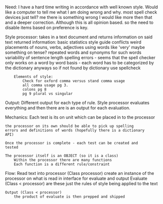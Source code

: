 Need:
	I have a hard time writing in accordance with well known style. 
	Would like a computer to tell me what I am doing wrong and why. 
	most spell check devices just tell? me there is something wrong
	I would like more then that and a deeper correction. 
	Although this is all opinion based. so the need to disable items
	based on preference is key.

Style processor:
	takes in a text document and returns information on said text
	returned information:
		basic statistics
		style guide conflicts
			weird placements of nouns, verbs, adjectives
			using words like 'very'
			maybe something on tense?
		repeated words and synonyms for such words
		variability of sentence length
		spelling errors - seems that the spell checker only works on
		a word by word basis - each word has to be categorized by the
		dictionary anyways so if not found by dictionary use
		spellcheck
		
		Elements of style:
			Check for oxford comma versus stand comma usage
			all comma usage pg 3.
			colons pg 8
			pg 9 plural vs singular
			
			
		
Output:
	Different output for each type of rule. Style processor evaluates
	everything and then there are is an output for each evaluation.
	

Mechanics:
	Each test is its on unit which can be placed in to the processor
	
	the processor on its own should be able to pick up spelling
	errors and definitions of words (hopefully there is a dictionary
	API)
	
	Once the processor is complete - each test can be created and
	tested
	
	The processor itself is an OBJECT (so it is a class)
		Within the processor there are many functions
		Each function is a different rule/constraint
		
		
Flow:
	Read text into processor (Class processor)
		create an instance of the processor on what is read in
		interface for evaluate and output
	Evaluate (Class < processor)
		are these just the rules of style being applied to the text
	
	Output (Class < processor)
		the product of evaluate is then prepped and shipped
	
	
	
	
		
		
		
	